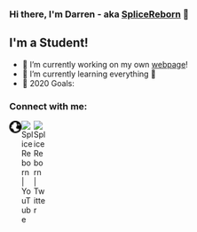 ### Hi there, I'm Darren - aka [SpliceReborn][website] 👋

## I'm a Student!
- 🔭 I’m currently working on my own [webpage][website]!
- 🌱 I’m currently learning everything 🤣
- 🥅 2020 Goals: 

### Connect with me:

[<img align="left" alt="SpliceReborn" width="22px" src="https://raw.githubusercontent.com/iconic/open-iconic/master/svg/globe.svg" />][website]
[<img align="left" alt="SpliceReborn | YouTube" width="22px" src="https://cdn.jsdelivr.net/npm/simple-icons@v3/icons/youtube.svg" />][youtube]
[<img align="left" alt="SpliceReborn | Twitter" width="22px" src="https://cdn.jsdelivr.net/npm/simple-icons@v3/icons/twitter.svg" />][twitter]

<br />
<br />

[website]: http://www.darrenseet.com
[twitter]: https://twitter.com/SpliceReborn
[youtube]: https://www.youtube.com/channel/UChUPaeDHG446TWl3As0pQiQ
